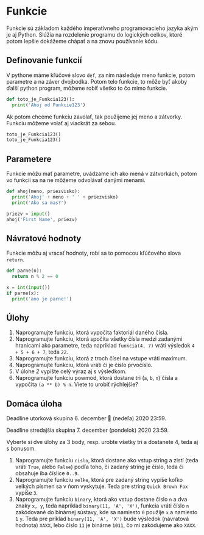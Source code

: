 # Funkcie

Funkcie sú základom každého imperatívneho programovacieho jazyka akým je aj Python. Slúžia na rozdelenie programu do logických celkov, ktoré potom lepšie dokážeme chápať a na znovu používanie kódu. 

## Definovanie funkcií 

V pythone máme kľúčové slovo `def`, za ním následuje meno funkcie, potom parametre a na záver dvojbodka. Potom telo funkcie, to môže byť akoby ďalší python program, môžeme robiť všetko to čo mimo funkcie. 

```py
def toto_je_Funkcia123():
  print('Ahoj od Funkcie123')
```

Ak potom chceme funkciu zavolať, tak použijeme jej meno a zátvorky. Funkciu môžeme volať aj viackrát za sebou.

```py
toto_je_Funkcia123()
toto_je_Funkcia123()
```

## Parametere

Funkcie môžu mať parametre, uvádzame ich ako mená v zátvorkách, potom vo funkcii sa na ne môžeme odvolávať danými menami. 

```py
def ahoj(meno, priezvisko):
  print('Ahoj' + meno + ' ' + priezvisko)
  print('Ako sa mas?')

priezv = input()
ahoj('First Name', priezv)
```

## Návratové hodnoty

Funkcie môžu aj vracať hodnoty, robí sa to pomocou kľúčového slova `return`.

```py
def parne(n):
  return n % 2 == 0

x = int(input())
if parne(x):
  print('ano je parne!')
```

## Úlohy

1. Naprogramujte funkciu, ktorá vypočíta faktoriál daného čísla. 
2. Naprogramujte funkciu, ktorá spočíta všetky čísla medzi zadanými hranicami ako parametre, teda napriklad `funkcia(4, 7)` vráti výsledok `4 + 5 + 6 + 7`, teda `22`.
3. Naprogramujte funkciu, ktorá z troch čísel na vstupe vráti maximum.
4. Naprogramujte funkciu, ktorá vráti či je číslo prvočíslo.
5. V úlohe *2* vypíšte celý výraz aj s výsledkom. 
6. Naprogramujte funkciu powmod, ktorá dostane tri (`a`, `b`, `n`) čísla a vypočíta `(a ** b) % n`. Viete to urobiť rýchlejšie?

## Domáca úloha

Deadline utorková skupina 6. december 🎅 (nedeľa) 2020 23:59.

Deadline stredajšia skupina 7. december (pondelok) 2020 23:59.

Vyberte si dve úlohy za 3 body, resp. urobte všetky tri a dostanete 4, teda aj s bonusom.

1. Naprogramujte funkciu `cislo`, ktorá dostane ako vstup string a zistí (teda vráti `True`, alebo `False`) podľa toho, či zadaný string je číslo, teda či obsahuje iba číslice `0..9`. 
2. Naprogramujte funkciu `velke`, ktorá pre zadaný string vypíše koľko velkých písmen sa v ňom vyskytuje. Teda pre string `Quick Brown Fox` vypíše `3`. 
3. Naprogramujte funkciu `binary`, ktorá ako vstup dostane číslo `n` a dva znaky `x, y`, teda napríklad `binary(11, 'A', 'X')`, funkcia vráti číslo `n` zakódované do binárnej sústavy, kde sa namiesto `0` použije `x` a namiesto `1` `y`. Teda pre príklad `binary(11, 'A', 'X')` bude výsledok (návratová hodnota) `XAXX`, lebo číslo `11` je binárne `1011`, čo mi zakódujeme ako `XAXX`.